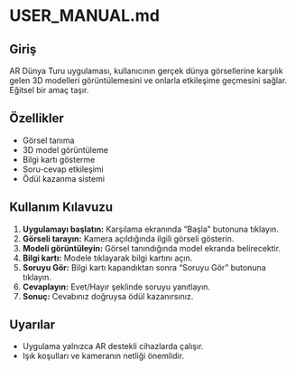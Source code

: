 # USER_MANUAL.md

## Giriş

AR Dünya Turu uygulaması, kullanıcının gerçek dünya görsellerine karşılık gelen 3D modelleri görüntülemesini ve onlarla etkileşime geçmesini sağlar. Eğitsel bir amaç taşır.

## Özellikler

- Görsel tanıma
- 3D model görüntüleme
- Bilgi kartı gösterme
- Soru-cevap etkileşimi
- Ödül kazanma sistemi

## Kullanım Kılavuzu

1. **Uygulamayı başlatın:** Karşılama ekranında “Başla” butonuna tıklayın.
2. **Görseli tarayın:** Kamera açıldığında ilgili görseli gösterin.
3. **Modeli görüntüleyin:** Görsel tanındığında model ekranda belirecektir.
4. **Bilgi kartı:** Modele tıklayarak bilgi kartını açın.
5. **Soruyu Gör:** Bilgi kartı kapandıktan sonra “Soruyu Gör” butonuna tıklayın.
6. **Cevaplayın:** Evet/Hayır şeklinde soruyu yanıtlayın.
7. **Sonuç:** Cevabınız doğruysa ödül kazanırsınız.

## Uyarılar

- Uygulama yalnızca AR destekli cihazlarda çalışır.
- Işık koşulları ve kameranın netliği önemlidir.